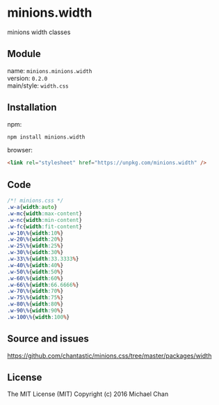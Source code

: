 # minions.width
minions width classes

## Module
name: `minions.minions.width`  
version: `0.2.0`  
main/style: `width.css`  

## Installation
npm:
```bash
npm install minions.width
```

browser:
```html
<link rel="stylesheet" href="https://unpkg.com/minions.width" />
```

## Code
```css
/*! minions.css */
.w-a{width:auto}
.w-mc{width:max-content}
.w-nc{width:min-content}
.w-fc{width:fit-content}
.w-10\%{width:10%}
.w-20\%{width:20%}
.w-25\%{width:25%}
.w-30\%{width:30%}
.w-33\%{width:33.3333%}
.w-40\%{width:40%}
.w-50\%{width:50%}
.w-60\%{width:60%}
.w-66\%{width:66.6666%}
.w-70\%{width:70%}
.w-75\%{width:75%}
.w-80\%{width:80%}
.w-90\%{width:90%}
.w-100\%{width:100%}

```

## Source and issues

https://github.com/chantastic/minions.css/tree/master/packages/width

## License

The MIT License (MIT)
Copyright (c) 2016 Michael Chan